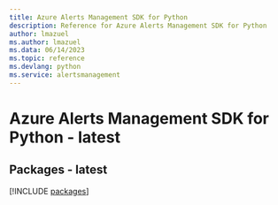 ```yaml
---
title: Azure Alerts Management SDK for Python
description: Reference for Azure Alerts Management SDK for Python
author: lmazuel
ms.author: lmazuel
ms.data: 06/14/2023
ms.topic: reference
ms.devlang: python
ms.service: alertsmanagement
---
```

# Azure Alerts Management SDK for Python - latest
## Packages - latest
[!INCLUDE [packages](alerts-management-index.md)]